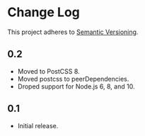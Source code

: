 # Change Log
This project adheres to [Semantic Versioning](http://semver.org/).

## 0.2
* Moved to PostCSS 8.
* Moved postcss to peerDependencies.
* Droped support for Node.js 6, 8, and 10.

## 0.1
* Initial release.
